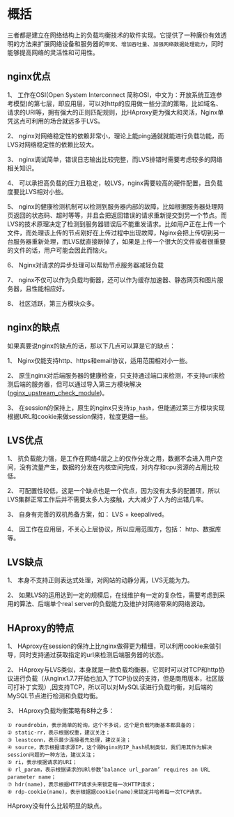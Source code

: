 # 概括

三者都是建立在网络结构上的负载均衡技术的软件实现。它提供了一种廉价有效透明的方法来扩展网络设备和服务器的`带宽`、`增加吞吐量`、`加强网络数据处理能力`，同时能够提高网络的灵活性和可用性。

## nginx优点

1、 工作在OSI(Open System Interconnect 简称OSI，中文为：开放系统互连参考模型)的第七层，即应用层，可以对http的应用做一些分流的策略，比如域名、请求的URI等，拥有强大的正则匹配规则，比HAproxy更为强大和灵活，Nginx单凭这点可利用的场合就远多于LVS。

2、 nginx对网络稳定性的依赖非常小，理论上能ping通就就能进行负载功能，而LVS对网络稳定性的依赖比较大。

3、 nginx调试简单，错误日志输出比较完整，而LVS排错时需要考虑较多的网络相关知识。

4、 可以承担高负载的压力且稳定，较LVS，nginx需要较高的硬件配置，且负载度要比LVS相对小些。

5、 nginx的健康检测机制可以检测到服务器内部的故障，比如根据服务器处理网页返回的状态码、超时等等，并且会把返回错误的请求重新提交到另一个节点。而LVS的技术原理决定了检测到服务器错误后不能重发请求。比如用户正在上传一个文件，而处理该上传的节点刚好在上传过程中出现故障，Nginx会把上传切到另一台服务器重新处理，而LVS就直接断掉了，如果是上传一个很大的文件或者很重要的文件的话，用户可能会因此而恼火。

6、 Nginx对请求的异步处理可以帮助节点服务器减轻负载

7、 nginx不仅可以作为负载均衡器，还可以作为缓存加速器、静态网页和图片服务器，且性能相应好。

8、 社区活跃，第三方模块众多。

## nginx的缺点

如果真要说nginx的缺点的话，那以下几点可以算是它的缺点：

1、 Nginx仅能支持http、https和email协议，适用范围相对小一些。

2、 原生nginx对后端服务器的健康检查，只支持通过端口来检测，不支持url来检测后端的服务器，但可以通过导入第三方模块解决([nginx_upstream_check_module](https://github.com/yaoweibin/nginx_upstream_check_module))。

3、 在session的保持上，原生的nginx只支持`ip_hash`，但能通过第三方模块实现根据URL和cookie来做session保持，粒度更细一些。


## LVS优点

1、 抗负载能力强，是工作在网络4层之上的仅作分发之用，数据不会进入用户空间，没有流量产生，数据的分发在内核空间完成，对内存和cpu资源的占用比较低。

2、 可配置性较低，这是一个缺点也是一个优点，因为没有太多的配置项，所以LVS集群正常工作后并不需要太多人为接触，大大减少了人为的出错几率。

3、 自身有完善的双机热备方案，如： LVS + keepalived。

4、 因工作在应用层，不关心上层协议，所以应用范围方，包括： http、数据库等。

## LVS缺点

1、 本身不支持正则表达式处理，对网站的动静分离，LVS无能为力。

2、 如果LVS的运用达到一定的规模后，在线维护有一定的复杂性，需要考虑到采用的算法、后端单个real server的负载能力及维护对网络带来的网络波动。


## HAproxy的特点

1、 HAproxy在session的保持上比nginx做得更为精细，可以利用cookie来做引导，同时支持通过获取指定的url来检测后端服务器的状态。

2、 HAproxy与LVS类似，本身就是一款负载均衡器，它同时可以对TCP和http协议进行负载（从nginx1.7.7开始也加入了TCP协议的支持，但是商用版本，社区版可打补丁实现）,因支持TCP，所以可以对MySQL读进行负载均衡，对后端的MySQL节点进行检测和负载均衡。

3、 HAproxy负载均衡策略有8种之多：
```
① roundrobin，表示简单的轮询，这个不多说，这个是负载均衡基本都具备的；
② static-rr，表示根据权重，建议关注；
③ leastconn，表示最少连接者先处理，建议关注；
④ source，表示根据请求源IP，这个跟Nginx的IP_hash机制类似，我们用其作为解决session问题的一种方法，建议关注；
⑤ ri，表示根据请求的URI；
⑥ rl_param，表示根据请求的URl参数’balance url_param’ requires an URL parameter name；
⑦ hdr(name)，表示根据HTTP请求头来锁定每一次HTTP请求；
⑧ rdp-cookie(name)，表示根据据cookie(name)来锁定并哈希每一次TCP请求。
```

HAproxy没有什么比较明显的缺点。
